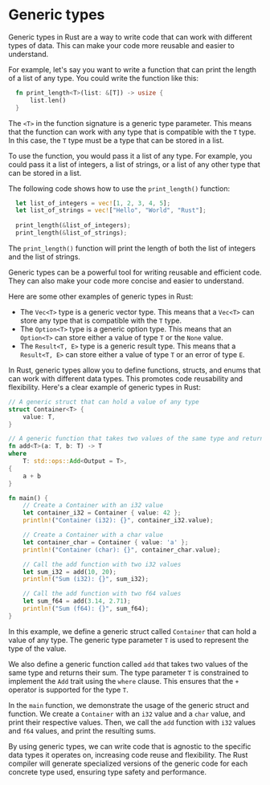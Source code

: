 # Generic types

Generic types in Rust are a way to write code that can work with different types of data. This can make your code more reusable and easier to understand.

For example, let's say you want to write a function that can print the length of a list of any type. You could write the function like this:

```rust
  fn print_length<T>(list: &[T]) -> usize {
      list.len()
  }
```

The `<T>` in the function signature is a generic type parameter. This means that the function can work with any type that is compatible with the `T` type. In this case, the `T` type must be a type that can be stored in a list.

To use the function, you would pass it a list of any type. For example, you could pass it a list of integers, a list of strings, or a list of any other type that can be stored in a list.

The following code shows how to use the `print_length()` function:

```rust
  let list_of_integers = vec![1, 2, 3, 4, 5];
  let list_of_strings = vec!["Hello", "World", "Rust"];
  
  print_length(&list_of_integers);
  print_length(&list_of_strings);
```

The `print_length()` function will print the length of both the list of integers and the list of strings.

Generic types can be a powerful tool for writing reusable and efficient code. They can also make your code more concise and easier to understand.

Here are some other examples of generic types in Rust:

- The `Vec<T>` type is a generic vector type. This means that a `Vec<T>` can store any type that is compatible with the `T` type.
- The `Option<T>` type is a generic option type. This means that an `Option<T>` can store either a value of type `T` or the `None` value.
- The `Result<T, E>` type is a generic result type. This means that a `Result<T, E>` can store either a value of type `T` or an error of type `E`.

In Rust, generic types allow you to define functions, structs, and enums that can work with different data types. This promotes code reusability and flexibility. Here's a clear example of generic types in Rust:

```rust
// A generic struct that can hold a value of any type
struct Container<T> {
    value: T,
}

// A generic function that takes two values of the same type and returns their sum
fn add<T>(a: T, b: T) -> T
where
    T: std::ops::Add<Output = T>,
{
    a + b
}

fn main() {
    // Create a Container with an i32 value
    let container_i32 = Container { value: 42 };
    println!("Container (i32): {}", container_i32.value);

    // Create a Container with a char value
    let container_char = Container { value: 'a' };
    println!("Container (char): {}", container_char.value);

    // Call the add function with two i32 values
    let sum_i32 = add(10, 20);
    println!("Sum (i32): {}", sum_i32);

    // Call the add function with two f64 values
    let sum_f64 = add(3.14, 2.71);
    println!("Sum (f64): {}", sum_f64);
}
```

In this example, we define a generic struct called `Container` that can hold a value of any type. The generic type parameter `T` is used to represent the type of the value.

We also define a generic function called `add` that takes two values of the same type and returns their sum. The type parameter `T` is constrained to implement the `Add` trait using the `where` clause. This ensures that the `+` operator is supported for the type `T`.

In the `main` function, we demonstrate the usage of the generic struct and function. We create a `Container` with an `i32` value and a `char` value, and print their respective values. Then, we call the `add` function with `i32` values and `f64` values, and print the resulting sums.

By using generic types, we can write code that is agnostic to the specific data types it operates on, increasing code reuse and flexibility. The Rust compiler will generate specialized versions of the generic code for each concrete type used, ensuring type safety and performance.

